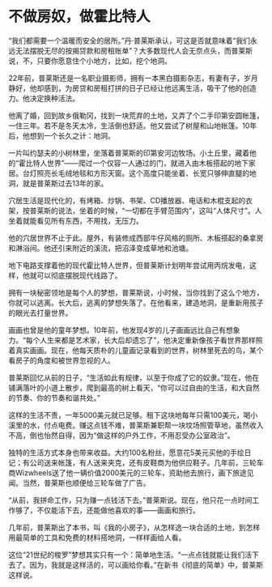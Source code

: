 # 不做房奴，做霍比特人

“我们都需要一个温暖而安全的居所。”丹·普莱斯承认，可这是否就意味着“我们永远无法摆脱无尽的按揭贷款和房租账单”？大多数现代人会无奈点头，而普莱斯说，不，只要你愿意住个小地方，比如，挖个地洞。 

22年前，普莱斯还是一名职业摄影师，拥有一本黑白摄影杂志，有妻有子，岁月静好，他却感到，为房贷和房租打拼的日子已经让他远离生活，吸干了他的创造力。他决定换种活法。 

他离了婚，回到故乡俄勒冈，找到一块荒弃的土地，又弄了个二手印第安圆帐篷，一住三年。若不是冬天太冷，生活倒也舒适。他又尝试了树屋和山地帐篷。10年后，他想到一个长久之计：地洞。 

一片叫约瑟夫的小树林里，坐落着普莱斯的印第安河边牧场。小土丘里，藏着他的“霍比特人世界”——爬过一个仅容一人通过的门，就进入由木板搭起的地下家居。台灯照亮长毛绒地毯和方形天窗。这个高度只能坐着、长宽只够伸直腿的地洞，就是普莱斯过去13年的家。 

穴居生活是现代化的，有烤箱、炒锅、书架、CD播放器、电话和木棍支起的衣架，按普莱斯的说法，坐着的时候，“一切都在手臂范围内”，这叫“人体尺寸”。人坐着就能看见所有东西，不用找，无压力。 

他的穴居世界不止于此。屋外，有装修成西部牛仔风格的厕所、木板搭起的桑拿房和淋浴间。他还引来附近的溪流，把沼泽变成草地和池塘。 

地下电路支撑着他的现代霍比特人世界，但普莱斯计划明年尝试用丙烷发电，这样，他就可以彻底摆脱现代线路了。 

拥有一块秘密领地是每个人的梦想，普莱斯说，小时候，当你找到了这么个地方，你就可以逃离。长大后，逃离的梦想失落了。在他看来，建造地洞，是重新用孩子的眼光去打量世界。 

画画也曾是他的童年梦想。10年前，他发现4岁的儿子画画远比自己有想象力。“每个人生来都是艺术家，长大后却遗忘了”，他决定重新像孩子看世界那样照着真实画画。现在，他每天质朴的儿童画记录看到的世界，树林里死去的鸟，某个看房子的角度和被世界忽视的人。 

普莱斯回忆从前的日子，“生活如此有规律，以至于你成了它的奴隶。”现在，他在铺满落叶的小道上散步，爬到最高的树上看天，“你可以过自由的生活，和大自然的节奏、你的节奏和谐共处。” 

这样的生活不贵，一年5000美元就已足够。租下这块地每年只需100美元，喝小溪里的水，付点电费。赚这点钱不难，普莱斯兼职帮一块坟场照管草地，虽然收入不高，倒也怡然自得，因为“做这样的户外工作，不用忍受办公室政治”。 

独特的生活方式本身也带来收益。大约100名粉丝，愿意花5美元买他的手绘日记；有公司送来帐篷，有人送来夹克，还有皮鞋商为他供应鞋子。几年前，三轮车商Wizwheels送了他一辆价值2000美元的三轮车，资助他去旅行，画下旅途见闻。当然，普莱斯也顺便给三轮车做了广告。 

“从前，我拼命工作，只为赚一点钱活下去。”普莱斯说。现在，他只花一点时间工作够了，不仅能活下去，还能做他喜欢的事——画画和旅行。 

几年前，普莱斯出了本书，叫《我的小房子》，从怎样选一块合适的土地，到怎样用最简单的工具和免费的材料搭地洞，一样样画给人看。 

这位“21世纪的梭罗”梦想其实只有一个：简单地生活。“一点点钱就能让我们活下去了。因为，我就是这样活的，可以画给你看。”在新书《彻底的简单》中，普莱斯这样说。